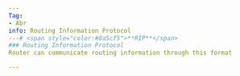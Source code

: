 ```yaml
---
Tag:
- Abr 
info: Routing Information Protocol
---# <span style="color:#8a5cf5">**RIP**</span>
### Routing Information Protocol
Router can communicate routing information through this format

---
```



